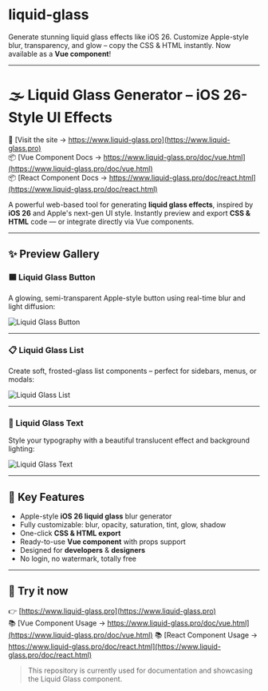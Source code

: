 # liquid-glass

Generate stunning liquid glass effects like iOS 26. Customize Apple-style blur, transparency, and glow – copy the CSS & HTML instantly. Now available as a **Vue component**!

---

# 🌫️ Liquid Glass Generator – iOS 26-Style UI Effects

🔗 [Visit the site → https://www.liquid-glass.pro](https://www.liquid-glass.pro)  
📦 [Vue Component Docs → https://www.liquid-glass.pro/doc/vue.html](https://www.liquid-glass.pro/doc/vue.html)  
📦 [React Component Docs → https://www.liquid-glass.pro/doc/react.html](https://www.liquid-glass.pro/doc/react.html)

A powerful web-based tool for generating **liquid glass effects**, inspired by **iOS 26** and Apple's next-gen UI style. Instantly preview and export **CSS & HTML** code — or integrate directly via Vue components.

---

## ✨ Preview Gallery

### 🟦 Liquid Glass Button  
A glowing, semi-transparent Apple-style button using real-time blur and light diffusion:

![Liquid Glass Button](https://www.liquid-glass.pro/img/liquid-glass-button.jpg)

---

### 📋 Liquid Glass List  
Create soft, frosted-glass list components – perfect for sidebars, menus, or modals:

![Liquid Glass List](https://www.liquid-glass.pro/img/liquid-glass-list.jpg)

---

### 📝 Liquid Glass Text  
Style your typography with a beautiful translucent effect and background lighting:

![Liquid Glass Text](https://www.liquid-glass.pro/img/liquid-glass-text.jpg)

---

## 🧩 Key Features

- Apple-style **iOS 26 liquid glass** blur generator
- Fully customizable: blur, opacity, saturation, tint, glow, shadow
- One-click **CSS & HTML export**
- Ready-to-use **Vue component** with props support
- Designed for **developers** & **designers**
- No login, no watermark, totally free

---

## 🚀 Try it now

👉 [https://www.liquid-glass.pro](https://www.liquid-glass.pro)  
📚 [Vue Component Usage → https://www.liquid-glass.pro/doc/vue.html](https://www.liquid-glass.pro/doc/vue.html)
📚 [React Component Usage → https://www.liquid-glass.pro/doc/react.html](https://www.liquid-glass.pro/doc/react.html)

> This repository is currently used for documentation and showcasing the Liquid Glass component.
